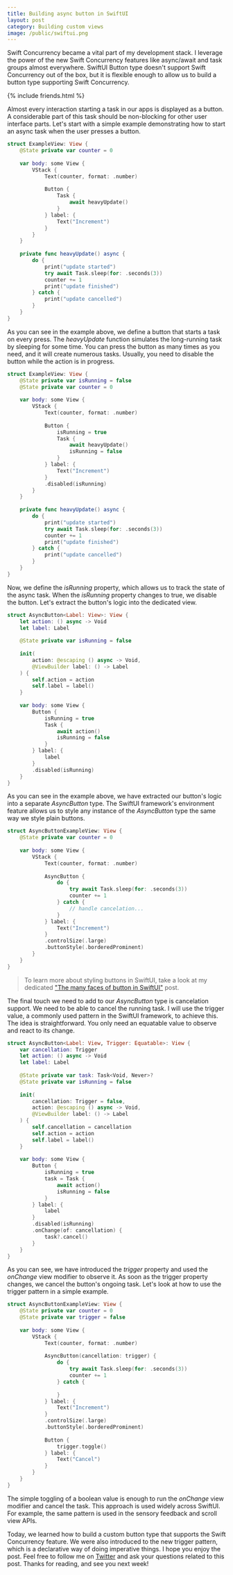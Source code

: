```yaml
---
title: Building async button in SwiftUI
layout: post
category: Building custom views
image: /public/swiftui.png
---
```


Swift Concurrency became a vital part of my development stack. I leverage the power of the new Swift Concurrency features like async/await and task groups almost everywhere. SwiftUI Button type doesn't support Swift Concurrency out of the box, but it is flexible enough to allow us to build a button type supporting Swift Concurrency.

{% include friends.html %}

Almost every interaction starting a task in our apps is displayed as a button. A considerable part of this task should be non-blocking for other user interface parts. Let's start with a simple example demonstrating how to start an async task when the user presses a button.

```swift
struct ExampleView: View {
    @State private var counter = 0
    
    var body: some View {
        VStack {
            Text(counter, format: .number)
            
            Button {
                Task {
                    await heavyUpdate()
                }
            } label: {
                Text("Increment")
            }
        }
    }
    
    private func heavyUpdate() async {
        do {
            print("update started")
            try await Task.sleep(for: .seconds(3))
            counter += 1
            print("update finished")
        } catch {
            print("update cancelled")
        }
    }
}
```

As you can see in the example above, we define a button that starts a task on every press. The *heavyUpdate* function simulates the long-running task by sleeping for some time. You can press the button as many times as you need, and it will create numerous tasks. Usually, you need to disable the button while the action is in progress.

```swift
struct ExampleView: View {
    @State private var isRunning = false
    @State private var counter = 0
    
    var body: some View {
        VStack {
            Text(counter, format: .number)
            
            Button {
                isRunning = true
                Task {
                    await heavyUpdate()
                    isRunning = false
                }
            } label: {
                Text("Increment")
            }
            .disabled(isRunning)
        }
    }
    
    private func heavyUpdate() async {
        do {
            print("update started")
            try await Task.sleep(for: .seconds(3))
            counter += 1
            print("update finished")
        } catch {
            print("update cancelled")
        }
    }
}
```

Now, we define the *isRunning* property, which allows us to track the state of the async task. When the *isRunning* property changes to true, we disable the button. Let's extract the button's logic into the dedicated view.

```swift
struct AsyncButton<Label: View>: View {
    let action: () async -> Void
    let label: Label
    
    @State private var isRunning = false
    
    init(
        action: @escaping () async -> Void,
        @ViewBuilder label: () -> Label
    ) {
        self.action = action
        self.label = label()
    }
    
    var body: some View {
        Button {
            isRunning = true
            Task {
                await action()
                isRunning = false
            }
        } label: {
            label
        }
        .disabled(isRunning)
    }
}
```

As you can see in the example above, we have extracted our button's logic into a separate *AsyncButton* type. The SwiftUI framework's environment feature allows us to style any instance of the *AsyncButton* type the same way we style plain buttons.

```swift
struct AsyncButtonExampleView: View {
    @State private var counter = 0
    
    var body: some View {
        VStack {
            Text(counter, format: .number)
            
            AsyncButton {
                do {
                    try await Task.sleep(for: .seconds(3))
                    counter += 1
                } catch {
                    // handle cancelation...
                }
            } label: {
                Text("Increment")
            }
            .controlSize(.large)
            .buttonStyle(.borderedProminent)
        }
    }
}
```

> To learn more about styling buttons in SwiftUI, take a look at my dedicated ["The many faces of button in SwiftUI"](/2021/06/30/the-many-faces-of-button-in-swiftui/) post.

The final touch we need to add to our *AsyncButton* type is cancelation support. We need to be able to cancel the running task. I will use the trigger value, a commonly used pattern in the SwiftUI framework, to achieve this. The idea is straightforward. You only need an equatable value to observe and react to its change.

```swift
struct AsyncButton<Label: View, Trigger: Equatable>: View {
    var cancellation: Trigger
    let action: () async -> Void
    let label: Label
    
    @State private var task: Task<Void, Never>?
    @State private var isRunning = false
    
    init(
        cancellation: Trigger = false,
        action: @escaping () async -> Void,
        @ViewBuilder label: () -> Label
    ) {
        self.cancellation = cancellation
        self.action = action
        self.label = label()
    }
    
    var body: some View {
        Button {
            isRunning = true
            task = Task {
                await action()
                isRunning = false
            }
        } label: {
            label
        }
        .disabled(isRunning)
        .onChange(of: cancellation) {
            task?.cancel()
        }
    }
}
```

As you can see, we have introduced the *trigger* property and used the *onChange* view modifier to observe it. As soon as the trigger property changes, we cancel the button's ongoing task. Let's look at how to use the trigger pattern in a simple example.

```swift
struct AsyncButtonExampleView: View {
    @State private var counter = 0
    @State private var trigger = false
    
    var body: some View {
        VStack {
            Text(counter, format: .number)
            
            AsyncButton(cancellation: trigger) {
                do {
                    try await Task.sleep(for: .seconds(3))
                    counter += 1
                } catch {
                    
                }
            } label: {
                Text("Increment")
            }
            .controlSize(.large)
            .buttonStyle(.borderedProminent)
            
            Button {
                trigger.toggle()
            } label: {
                Text("Cancel")
            }
        }
    }
}
```

The simple toggling of a boolean value is enough to run the *onChange* view modifier and cancel the task. This approach is used widely across SwiftUI. For example, the same pattern is used in the sensory feedback and scroll view APIs.

Today, we learned how to build a custom button type that supports the Swift Concurrency feature. We were also introduced to the new trigger pattern, which is a declarative way of doing imperative things. I hope you enjoy the post. Feel free to follow me on [Twitter](https://twitter.com/mecid) and ask your questions related to this post. Thanks for reading, and see you next week!

